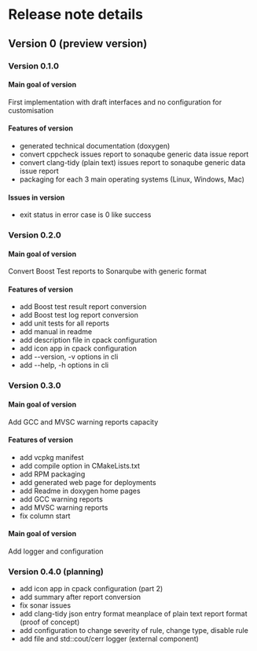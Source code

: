 # Release note details

## Version 0 (preview version)

### Version 0.1.0

#### Main goal of version

First implementation with draft interfaces and no configuration for customisation

#### Features of version

- generated technical documentation (doxygen)
- convert cppcheck issues report to sonaqube generic data issue report
- convert clang-tidy (plain text) issues report to sonaqube generic data issue report
- packaging for each 3 main operating systems (Linux, Windows, Mac)

#### Issues in version

- exit status in error case is 0 like success

### Version 0.2.0

#### Main goal of version

Convert Boost Test reports to Sonarqube with generic format

#### Features of version

- add Boost test result report conversion
- add Boost test log report conversion
- add unit tests for all reports
- add manual in readme
- add description file in cpack configuration
- add icon app in cpack configuration
- add --version, -v options in cli
- add --help, -h options in cli

### Version 0.3.0

#### Main goal of version

Add GCC and MVSC warning reports capacity

#### Features of version

- add vcpkg manifest
- add compile option in CMakeLists.txt
- add RPM packaging
- add generated web page for deployments
- add Readme in doxygen home pages
- add GCC warning reports
- add MVSC warning reports
- fix column start

#### Main goal of version

Add logger and configuration
### Version 0.4.0 (planning)

- add icon app in cpack configuration (part 2)
- add summary after report conversion
- fix sonar issues
- add clang-tidy json entry format meanplace of plain text report format (proof of concept)
- add configuration to change severity of rule, change type, disable rule
- add file and std::cout/cerr logger (external component)
